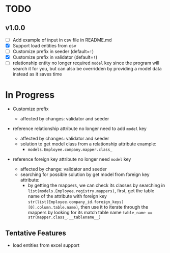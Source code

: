 # TODO

## v1.0.0

- [ ] Add example of input in csv file in README.md
- [x] Support load entities from csv
- [ ] Customize prefix in seeder (default=`!`)
- [x] Customize prefix in validator (default=`!`)
- [ ] relationship entity no longer required `model` key since the program will search it for you, but can also be
  overridden by providing a model data instead as it saves time

# In Progress

- Customize prefix
    - affected by changes: validator and seeder

- reference relationship attribute no longer need to add `model` key
    - affected by changes: validator and seeder
    - solution to get model class from a relationship attribute example:
        - `models.Employee.company.mapper.class_`
- reference foreign key attribute no longer need `model` key
    - affected by change: validator and seeder
    - searching for possible solution by get model from foreign key attribute:
        - by getting the mappers, we can check its classes by searching in `list(models.Employee.registry.mappers)`,
          first, get the table name of the attribute with foreign
          key `str(list(Employee.company_id.foreign_keys)[0].column.table.name)`, then use it to iterate through the
          mappers by looking for its match table name `table_name == str(mapper.class_.__tablename__)`

## Tentative Features

- load entities from excel support
        